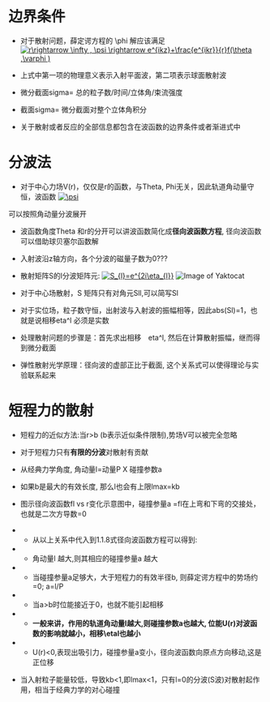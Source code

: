 # 边界条件
* 对于散射问题，薛定谔方程的 \phi 解应该满足
<a href="https://www.codecogs.com/eqnedit.php?latex=r\rightarrow&space;\infty&space;,&space;\psi&space;\rightarrow&space;e^{ikz}&plus;\frac{e^{ikr}}{r}f(\theta&space;,\varphi&space;)" target="_blank"><img src="https://latex.codecogs.com/gif.latex?r\rightarrow&space;\infty&space;,&space;\psi&space;\rightarrow&space;e^{ikz}&plus;\frac{e^{ikr}}{r}f(\theta&space;,\varphi&space;)" title="r\rightarrow \infty , \psi \rightarrow e^{ikz}+\frac{e^{ikr}}{r}f(\theta ,\varphi )" /></a>

* 上式中第一项的物理意义表示入射平面波，第二项表示球面散射波
* 微分截面sigma= 总的粒子数/时间/立体角/束流强度
* 截面sigma= 微分截面对整个立体角积分
* 关于散射或者反应的全部信息都包含在波函数的边界条件或者渐进式中

# 分波法
* 对于中心力场V(r)，仅仅是r的函数，与Theta, Phi无关，因此轨道角动量守恒，波函数
<a href="https://www.codecogs.com/eqnedit.php?latex=\psi" target="_blank"><img src="https://latex.codecogs.com/gif.latex?\psi" title="\psi" /></a> 

可以按照角动量分波展开
* 波函数角度Theta 和r的分开可以讲波函数简化成**径向波函数方程**, 径向波函数可以借助球贝塞尔函数解
* 入射波沿z轴方向，各个分波的磁量子数为0???
* 散射矩阵S的l分波矩阵元:
<a href="https://www.codecogs.com/eqnedit.php?latex=S_{l}=e^{2i\eta_{l}}" target="_blank"><img src="https://latex.codecogs.com/gif.latex?S_{l}=e^{2i\eta_{l}}" title="S_{l}=e^{2i\eta_{l}}" /></a>
![Image of Yaktocat](https://latex.codecogs.com/gif.latex?S_{l}=e^{2i\eta_{l}})

* 对于中心场散射，S 矩阵只有对角元Sll,可以简写Sl
* 对于实位场，粒子数守恒，出射波与入射波的振幅相等，因此abs(Sl)=1，也就是说相移eta^l 必须是实数
* 处理散射问题的步骤是：首先求出相移　eta^l, 然后在计算散射振幅，继而得到微分截面
* 弹性散射光学原理：径向波的虚部正比于截面, 这个关系式可以使得理论与实验联系起来
# 短程力的散射
* 短程力的近似方法:当r>b (b表示近似条件限制),势场V可以被完全忽略
* 对于短程力只有**有限的分波**对散射有贡献
* 从经典力学角度, 角动量l=动量P X 碰撞参数a 
* 如果b是最大的有效长度, 那么l也会有上限lmax=kb
* 图示径向波函数fl vs r变化示意图中，碰撞参量a =fl在上弯和下弯的交接处，也就是二次方导数=0
* * 从以上关系中代入到1.1.8式径向波函数方程可以得到:
* * 角动量l 越大,则其相应的碰撞参量a 越大
* * 当碰撞参量a足够大，大于短程力的有效半径b, 则薛定谔方程中的势场约=0; a=l/P
* * 当a>b时位能接近于0，也就不能引起相移
* * **一般来讲，作用的轨道角动量l越大,则碰撞参数a也越大, 位能U(r)对波函数的影响就越小，相移\etal也越小**
* * U(r)<0,表现出吸引力，碰撞参量a变小，径向波函数向原点方向移动,这是正位移

* 当入射粒子能量较低，导致kb<1,即lmax<1，只有l=0的分波(S波)对散射起作用，相当于经典力学的对心碰撞


